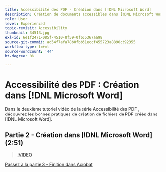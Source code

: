```yaml
---
title: Accessibilité des PDF - Création dans [!DNL Microsoft Word]
description: Création de documents accessibles dans [!DNL Microsoft Word]
role: User
level: Experienced
topic-revisit: Accessibility
thumbnail: 34513.jpg
exl-id: 6e1f2471-085f-4510-8f59-0f635367aa98
source-git-commit: ad54f7afa78b0fbb31eccf455723a8890cb92355
workflow-type: tm+mt
source-wordcount: '44'
ht-degree: 0%

---
```


# Accessibilité des PDF : Création dans [!DNL Microsoft Word]

Dans le deuxième tutoriel vidéo de la série Accessibilité des PDF , découvrez les bonnes pratiques de création de fichiers de PDF créés dans [!DNL Microsoft Word].

## Partie 2 - Création dans [!DNL Microsoft Word] (2:51)

>[!VIDEO](https://video.tv.adobe.com/v/34513?quality=12&learn=on&hidetitle=true)

[Passez à la partie 3 - Finition dans Acrobat](finishing-in-acrobat.md)